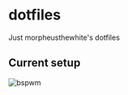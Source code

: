 # dotfiles

Just morpheusthewhite's dotfiles

## Current setup 

![bspwm](https://i.redd.it/6l0km87q1sx41.png)
